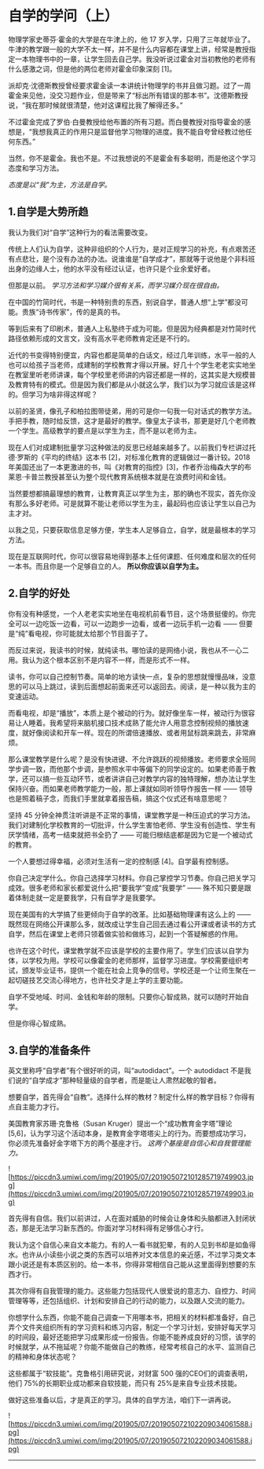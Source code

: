 # 自学的学问（上）

物理学家史蒂芬·霍金的大学是在牛津上的，他 17 岁入学，只用了三年就毕业了。牛津的教学跟一般的大学不太一样，并不是什么内容都在课堂上讲，经常是教授指定一本物理书中的一章，让学生回去自己学。我没听说过霍金对当初教他的老师有什么感激之词，但是他的两位老师对霍金印象深刻 [1]。

派却克·沈德斯教授曾经要求霍金读一本讲统计物理学的书并且做习题。过了一周霍金来见他，没交习题作业，但是带来了“标出所有错误的那本书”。沈德斯教授说，“我在那时候就很清楚，他对这课程比我了解得还多。”

不过霍金完成了罗伯·白曼教授给他布置的所有习题。而白曼教授对指导霍金的感想是，“我想我真正的作用只是监督他学习物理的进度。我不能自夸曾经教过他任何东西。”

当然，你不是霍金。我也不是。不过我想说的不是霍金有多聪明，而是他这个学习态度和学习方法。

 *态度是以“我”为主，方法是自学。*

## 1.自学是大势所趋

我认为我们对“自学”这种行为的看法需要改变。

传统上人们认为自学，这种非组织的个人行为，是对正规学习的补充，有点艰苦还有点悲壮，是个没有办法的办法。说谁谁是“自学成才”，那就等于说他是个非科班出身的边缘人士，他的水平没有经过认证，也许只是个业余爱好者。

但那是以前。 *学习方法和学习媒介很有关系，而学习媒介现在很自由。*

在中国的竹简时代，书是一种特别贵的东西，别说自学，普通人想“上学”都没可能。贵族“诗书传家”，传的是真的书。

等到后来有了印刷术，普通人上私塾终于成为可能。但是因为经典都是对竹简时代路径依赖形成的文言文，没有高水平老师教肯定还是不行的。

近代的书变得特别便宜，内容也都是简单的白话文，经过几年训练，水平一般的人也可以给孩子当老师，成建制的学校教育才得以开展。好几十个学生老老实实地坐在教室里听老师讲课，每个学校里老师讲的内容还都是一样的，这其实是大规模普及教育特有的模式。但是因为我们都是从小就这么学，我们以为学习就应该是这样的。但学习为啥非得这样呢？

以前的圣贤，像孔子和柏拉图带徒弟，用的可是你一句我一句对话式的教学方法。手把手教，随时给反馈，这才是最好的教学。像皇太子读书，那更是好几个老师教一个学生。高级教学的要点是以学生为主，而不是以老师为主。

现在人们对成建制批量学习这种做法的反思已经越来越多了。以前我们专栏讲过托德·罗斯的《平均的终结》这本书 [2]，对标准化教育的逻辑做过一番计较。2018 年美国还出了一本更激进的书，叫《对教育的指控》[3]，作者乔治梅森大学的布莱恩·卡普兰教授甚至认为整个现代教育系统根本就是在浪费时间和金钱。

当然要想都搞最理想的教育，让教育真正以学生为主，那的确也不现实，首先你没有那么多好老师。可是就算不能让老师以学生为主，最起码也应该让学生以自己为主才对。

以我之见，只要获取信息足够方便，学生本人足够自立，自学，就是最根本的学习方法。

现在是互联网时代，你可以很容易地得到基本上任何课题、任何难度和层次的任何一本书。而且你是一个足够自立的人。 **所以你应该以自学为主。**

## 2.自学的好处

你有没有种感觉，一个人老老实实地坐在电视机前看节目，这个场景挺傻的。你完全可以一边吃饭一边看，可以一边跑步一边看，或者一边玩手机一边看 —— 但要是“纯”看电视，你可能就太给那个节目面子了。

而反过来说，我读书的时候，就纯读书。哪怕读的是网络小说，我也从不一心二用。我认为这个根本区别不是内容不一样，而是形式不一样。

读书，你可以自己控制节奏。简单的地方读快一点，复杂的思想就慢慢品味，没意思的可以马上跳过，读到后面想起前面来还可以返回去。阅读，是一种以我为主的变速运动。

而看电视，却是“播放”，本质上是个被动的行为。就好像坐车一样，被动行为很容易让人睡着。我希望将来脑机接口技术成熟了能允许人用意念控制视频的播放速度，就好像阅读和开车一样。现在的所谓倍速播放、或者用鼠标跳来跳去，非常麻烦。

那么课堂教学是什么呢？是没有快进键、不允许跳跃的视频播放。老师要求全班同学步调一致，而他那个步调，是参照水平中等偏下的同学设定的。如果老师善于教学，还可以搞一些互动环节，或者讲讲自己对教学内容的独特理解，想办法让学生保持兴奋。而如果老师教学能力一般，那上课就如同听领导作报告一样 —— 领导也是照着稿子念，而我们手里就拿着报告稿，搞这个仪式还有啥意思呢？

坚持 45 分钟全神贯注听讲是不正常的事情，课堂教学是一种压迫式的学习方法。我们对建制化学校教育的一切批评，什么学生害怕老师、学生没有创造性、学生有厌学情绪，高考一结束就把书全扔了 —— 可能归根结底都是因为它是一个被动式的教育。

一个人要想过得幸福，必须对生活有一定的控制感 [4]。自学最有控制感。

你自己决定学什么。你自己选择学习材料。你自己掌控学习节奏。你自己把关学习成效。很多老师和家长都爱说什么把“要我学”变成“我要学” —— 殊不知只要是跟着体制走就一定是要我学，只有自学才是我要学。

现在美国有的大学搞了些更倾向于自学的改革。比如基础物理课有这么上的 —— 既然现在网络公开课那么多，就改成让学生自己回去通过看公开课或者读书的方式自学，然后在课堂上老师只领着做实验和做练习，起到一个答疑解惑的作用。

也许在这个时代，课堂教学就不应该是学校的主要作用了。学生们应该以自学为体，以学校为用。学校可以像霍金的老师那样，监督学习进度。学校需要组织考试，颁发毕业证书，提供一个能在社会上竞争的信号。学校还是一个让师生聚在一起切磋技艺交流心得地方，也许社交才是上学的主要功能。

自学不受地域、时间、金钱和年龄的限制。只要你心智成熟，就可以随时开始自学。

但是你得心智成熟。

## 3.自学的准备条件

英文里称呼“自学者”有个很好听的词，叫“autodidact”。一个 autodidact 不是我们说的“自学成才”那种轻量级的自学者，而是能让人肃然起敬的智者。

想要自学，首先得会“自教”。选择什么样的教材？制定什么样的教学目标？你得有点自主能力才行。

美国教育家苏珊·克鲁格（Susan Kruger）提出一个“成功教育金字塔”理论 [5,6]，认为学习这个活动本身，是教育金字塔塔尖上的行为。而要想成功学习，你必须先准备好金字塔下方的两个基座才行。 *这两个基座是自信心和自我管理能力。*

![https://piccdn3.umiwi.com/img/201905/07/201905072101285719749903.jpg](https://piccdn3.umiwi.com/img/201905/07/201905072101285719749903.jpg)

首先得有自信。我们以前讲过，人在面对威胁的时候会让身体和头脑都进入封闭状态，那是无法学习新东西的。你面对学习材料得有足够信心才行。

我认为这个自信心来自文本能力。有的人一看书就犯晕，有的人见到书却是如鱼得水。也许从小读些小说之类的东西可以培养对文本信息的亲近感，不过学习类文本跟小说还是有本质区别的。给一本书，你得非常相信自己能从这里面得到想要的东西才行。

其次你得有自我管理的能力。这些能力包括现代人很爱说的意志力、自控力、时间管理等等，还包括组织、计划和安排自己的行动的能力，以及跟人交流的能力。

你想学什么东西，你能不能自己调查一下用哪本书，把相关的材料都准备好，自己弄个文件夹组织所有的学习资料和练习内容，制定一个学习计划，安排好每天学习的时间段，最好还能把学习成果形成一份报告。你能不能养成良好的习惯，该学的时候就学，从不拖延呢？你能不能做自己的教练，经常考核自己的水平、监测自己的精神和身体状态呢？

这些都属于“软技能”。克鲁格引用研究说，对财富 500 强的CEO们的调查表明，他们 75%的长期职业成功都来自软技能，而只有 25%是来自专业技术技能。

做好这些准备以后，才是真正的学习。具体的自学方法，咱们下一讲再说。

![https://piccdn3.umiwi.com/img/201905/07/201905072102209034061588.jpg](https://piccdn3.umiwi.com/img/201905/07/201905072102209034061588.jpg)

---
